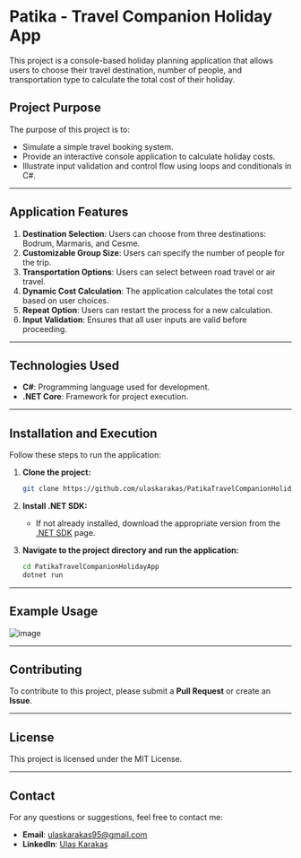 # Patika - Travel Companion Holiday App

This project is a console-based holiday planning application that allows users to choose their travel destination, number of people, and transportation type to calculate the total cost of their holiday.

## Project Purpose

The purpose of this project is to:

- Simulate a simple travel booking system.
- Provide an interactive console application to calculate holiday costs.
- Illustrate input validation and control flow using loops and conditionals in C#.

---

## Application Features

1. **Destination Selection**: Users can choose from three destinations: Bodrum, Marmaris, and Cesme.
2. **Customizable Group Size**: Users can specify the number of people for the trip.
3. **Transportation Options**: Users can select between road travel or air travel.
4. **Dynamic Cost Calculation**: The application calculates the total cost based on user choices.
5. **Repeat Option**: Users can restart the process for a new calculation.
6. **Input Validation**: Ensures that all user inputs are valid before proceeding.

---

## Technologies Used

- **C#**: Programming language used for development.
- **.NET Core**: Framework for project execution.

---

## Installation and Execution

Follow these steps to run the application:

1. **Clone the project:**
   ```bash
   git clone https://github.com/ulaskarakas/PatikaTravelCompanionHolidayApp.git
   ```
2. **Install .NET SDK:**
   - If not already installed, download the appropriate version from the [.NET SDK](https://dotnet.microsoft.com/download) page.

3. **Navigate to the project directory and run the application:**
   ```bash
   cd PatikaTravelCompanionHolidayApp
   dotnet run
   ```

---

## Example Usage

![image](https://github.com/user-attachments/assets/e780eb7d-947d-4fb3-870c-fdc7ff69fa1d)

---

## Contributing
To contribute to this project, please submit a **Pull Request** or create an **Issue**.

---

## License
This project is licensed under the MIT License.

---

## Contact
For any questions or suggestions, feel free to contact me:
- **Email**: [ulaskarakas95@gmail.com](mailto:ulaskarakas95@gmail.com)
- **LinkedIn**: [Ulaş Karakaş](https://www.linkedin.com/in/ulas-karakas/)
